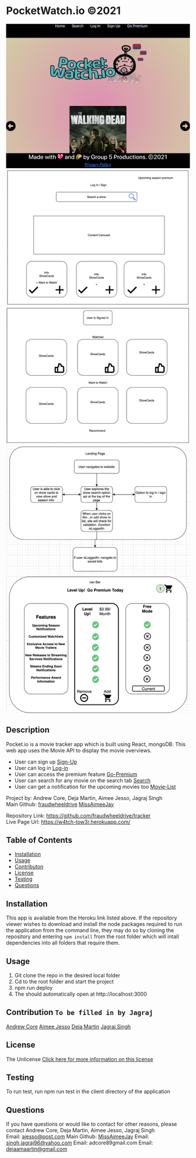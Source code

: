 # PocketWatch.io ©2021 
![img](./client/src/assets/img/screenshot.png)
![img](./client/src/assets/img/wireframe1.png)
![img](./client/src/assets/img/wireframe2.png)
![img](./client/src/assets/img/wireframe3.png)
![img](./client/src/assets/img/wireframe4.png)

## Description
Pocket.io is a movie tracker app which is built using React, mongoDB. This web app uses the Movie API to display the movie overviews.

* User can sign up [Sign-Up](https://w4tch-tow3r.herokuapp.com/SignUp)
* User can log in [Log-in](https://w4tch-tow3r.herokuapp.com/LogIn)
* User can access the premium feature [Go-Premium](https://w4tch-tow3r.herokuapp.com/GoPremium)
* User can search for any movie on the search tab [Search](https://w4tch-tow3r.herokuapp.com/Search)
* User can get a notification for the upcoming movies too [Movie-List](https://w4tch-tow3r.herokuapp.com/MyLists)

Project by: Andrew Core, Deja Martin, Aimee Jesso, Jagraj Singh  
Main Github: 
[fraudwheeldrive](https://github.com/fraudwheeldrive)
[MissAimeeJay](https://github.com/MissAimeeJay)

Repository Link: https://github.com/fraudwheeldrive/tracker  
Live Page Url:  https://w4tch-tow3r.herokuapp.com/


## Table of Contents
* [Installation](#installation)
* [Usage](#usage)
* [Contributon](#credits)
* [License](#license)
* [Testing](#testing)
* [Questions](#questions)

## Installation
This app is available from the Heroku link listed above.  If the repository viewer wishes to download and install the node packages required to run the application from the command line, they may do so by cloning the repository and entering `npm install` from the root folder which will intall dependencies into all folders that require them.

## Usage 
1. Git clone the repo in the desired local folder
2. Cd to the root folder and start the project
3. npm run deploy
4. The should automatically open at http://localhost:3000

## Contribution   `To be filled in by Jagraj`
[Andrew Core]([https://github.com/fraudwheeldrive)
[Aimee Jesso](https://github.com/MissAimeeJay)
[Deja Martin](https://github.com/dejagraver)
[Jagraj Singh](https://github.com/ITJagraj)

## License
The Unlicense
[Click here for more information on this license](https://choosealicense.com/licenses/unlicense)


## Testing
To run test, run npm run test in the client directory of the application

## Questions
If you have questions or would like to contact for other reasons, please contact
Andrew Core, Deja Martin, Aimee Jesso, Jagraj Singh  
Email: ajesso@post.com
Main Github: [MissAimeeJay](https://github.com/MissAimeeJay)
Email: singh.jagraj96@yahoo.com
Email: adcore89gmail.com
Email: dejaamaartin@gmail.com
